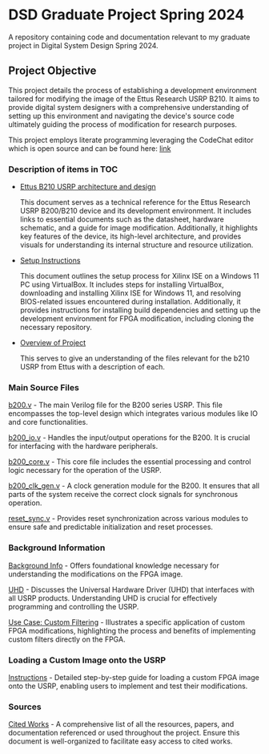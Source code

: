 # DSD Graduate Project Spring 2024

A repository containing code and documentation relevant to my graduate project in Digital System Design Spring 2024. 

## Project Objective

This project details the process of establishing a development environment tailored for modifying the image of the Ettus Research USRP B210. It aims to provide digital system designers with a comprehensive understanding of setting up this environment and navigating the device's source code ultimately guiding the process of modification for research purposes.

This project employs literate programming leveraging the CodeChat editor which is open source and can be found here: [link](https://github.com/bjones1/CodeChat_Editor.git)


### Description of items in TOC

- [Ettus B210 USRP architecture and design](src/b210.md)
  
  This document serves as a technical reference for the Ettus Research USRP B200/B210 device and its development environment. It includes links to essential documents such as the datasheet, hardware schematic, and a guide for image modification. Additionally, it highlights key features of the device, its high-level architecture, and provides visuals for understanding its internal structure and resource utilization.

- [Setup Instructions](src/Setup.md)
  
  This document outlines the setup process for Xilinx ISE on a Windows 11 PC using VirtualBox. It includes steps for installing VirtualBox, downloading and installing Xilinx ISE for Windows 11, and resolving BIOS-related issues encountered during installation. Additionally, it provides instructions for installing build dependencies and setting up the development environment for FPGA modification, including cloning the necessary repository.

- [Overview of Project](src/overview.md)

  This serves to give an understanding of the files relevant for the b210 USRP from Ettus with a description of each.

### Main Source Files

[b200.v](fpga/usrp3/top/b200/b200.v) - The main Verilog file for the B200 series USRP. This file encompasses the top-level design which integrates various modules like IO and core functionalities.

[b200_io.v](fpga/usrp3/top/b200/b200_io.v) - Handles the input/output operations for the B200. It is crucial for interfacing with the hardware peripherals.

[b200_core.v](fpga/usrp3/top/b200/b200_core.v) - This core file includes the essential processing and control logic necessary for the operation of the USRP.

[b200_clk_gen.v](fpga/usrp3/top/b200/coregen/b200_clk_gen.v) - A clock generation module for the B200. It ensures that all parts of the system receive the correct clock signals for synchronous operation.

[reset_sync.v](fpga/usrp3/lib/control/reset_sync.v) - Provides reset synchronization across various modules to ensure safe and predictable initialization and reset processes.

### Background Information
[Background Info](src/backgroundinfo.md) - Offers foundational knowledge necessary for understanding the modifications on the FPGA image.

[UHD](src/UHD.md) - Discusses the Universal Hardware Driver (UHD) that interfaces with all USRP products. Understanding UHD is crucial for effectively programming and controlling the USRP.

[Use Case: Custom Filtering](src/customfiltering.md) - Illustrates a specific application of custom FPGA modifications, highlighting the process and benefits of implementing custom filters directly on the FPGA.

### Loading a Custom Image onto the USRP
[Instructions](src/usingcustomimage.md) - Detailed step-by-step guide for loading a custom FPGA image onto the USRP, enabling users to implement and test their modifications.


### Sources
[Cited Works](src/workscited.md) - A comprehensive list of all the resources, papers, and documentation referenced or used throughout the project. Ensure this document is well-organized to facilitate easy access to cited works.




